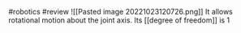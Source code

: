 #robotics #review 
![[Pasted image 20221023120726.png]]
It allows rotational motion about the joint axis. Its [[degree of freedom]] is 1
